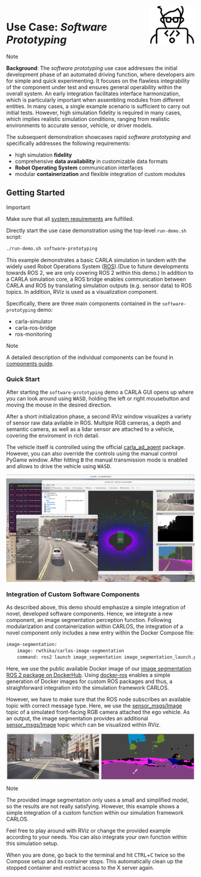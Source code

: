 <img src="../utils/images/software-prototyping-icon.png" height=100 align="right">

# Use Case: *Software Prototyping*

>[!NOTE]
> **Background**: The *software prototyping* use case addresses the initial development phase of an automated driving function, where developers aim for simple and quick experimenting. It focuses on the flawless integrability of the component under test and ensures general operability within the overall system. An early integration facilitates interface harmonization, which is particularly important when assembling modules from different entities. In many cases, a single example scenario is sufficient to carry out initial tests. However, high simulation fidelity is required in many cases, which implies realistic simulation conditions, ranging from realistic environments to accurate sensor, vehicle, or driver models.

The subsequent demonstration showcases rapid *software prototyping* and specifically addresses the following requirements:
- high simulation **fidelity**
- comprehensive **data availability** in customizable data formats
- **Robot Operating System** communication interfaces
- modular **containerization** and flexible integration of custom modules

## Getting Started

> [!IMPORTANT]  
> Make sure that all [system requirements](../utils/requirements.md) are fulfilled.

Directly start the use case demonstration using the top-level `run-demo.sh` script:

```bash
./run-demo.sh software-prototyping
```

This example demonstrates a basic CARLA simulation in tandem with the widely used Robot Operations System ([ROS](https://www.ros.org/)).(Due to future developments towards ROS 2, we are only covering ROS 2 within this demo.) In addition to a CARLA simulation core, a ROS bridge enables communication between CARLA and ROS by translating simulation outputs (e.g. sensor data) to ROS topics. In addition, RViz is used as a visualization component.

Specifically, there are three main components contained in the `software-prototyping` demo:
- carla-simulator
- carla-ros-bridge
- ros-monitoring

> [!NOTE]
> A detailed description of the individual components can be found in [components guide](../utils/components.md).

### Quick Start
After starting the `software-prototyping` demo a CARLA GUI opens up where you can look around using <kbd>W</kbd><kbd>A</kbd><kbd>S</kbd><kbd>D</kbd>, holding the left or right mousebutton and moving the mouse in the desired direction. 

After a short initialization phase, a second RViz window visualizes a variety of sensor raw data avilable in ROS. Multiple RGB cameras, a depth and semantic camera, as well as a lidar sensor are attached to a vehicle, covering the enviroment in rich detail. 

The vehicle itself is controlled using the official [carla_ad_agent](https://github.com/carla-simulator/ros-bridge/tree/master/carla_ad_agent) package. However, you can also override the controls using the manual control PyGame window. After hitting <kbd>B</kbd> the manual transmission mode is enabled and allows to drive the vehicle using <kbd>W</kbd><kbd>A</kbd><kbd>S</kbd><kbd>D</kbd>.

<img src="../utils/images/software-prototyping.png" width=800 align="center">

### Integration of Custom Software Components
As described above, this demo should emphasize a simple integration of novel, developed software components. Hence, we integrate a new component, an image segmentation perception function. Following modularization and containerization within CARLOS, the integration of a novel component only includes a new entry within the Docker Compose file:
```bash
image-segmentation:
    image: rwthika/carlos-image-segmentation
    command: ros2 launch image_segmentation image_segmentation_launch.py image_topic:=/carla/ego_vehicle/rgb_front/image
```


Here, we use the public available Docker image of our [image segmentation ROS 2 package on DockerHub](https://hub.docker.com/r/rwthika/carlos-image-segmentation). Using [docker-ros](https://github.com/ika-rwth-aachen/docker-ros) enables a simple generation of Docker images for custom ROS packages and thus, a straighforward integration into the simulation framework CARLOS. 

However, we have to make sure that the ROS node subscribes an available topic with correct message type. Here, we use the [sensor_msgs/Image](https://github.com/ros/common_msgs/blob/noetic-devel/sensor_msgs/msg/Image.msg) topic of a simulated front-facing RGB camera attached the ego vehicle. As an output, the image segmentation provides an additional [sensor_msgs/Image](https://github.com/ros/common_msgs/blob/noetic-devel/sensor_msgs/msg/Image.msg) topic which can be visualized within RViz.

<img src="../utils/images/image-segmentation.png" width=800 align="center">


> [!NOTE]
> The provided image segmentation only uses a small and simplified model, so the results are not really satisfying. However, this example shows a simple integration of a custom function within our simulation framework CARLOS.

Feel free to play around with RViz or change the provided example according to your needs. You can also integrate your own function within this simulation setup. 

When you are done, go back to the terminal and hit <kbd>CTRL</kbd>+<kbd>C</kbd> twice so the Compose setup and its container stops. This automatically clean up the stopped container and restrict access to the X server again.